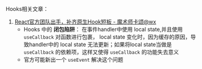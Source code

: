 Hooks相关文章：

1. [React官方团队出手，补齐原生Hook短板 - 魔术师卡颂@wx](https://mp.weixin.qq.com/s/J_RUfn-kcynBme5FiE4mRg) 
   - Hooks 中的 **闭包陷阱**： 在事件handler中使用 local state,并且使用 `useCallback` 对函数进行包裹， local state 变化时，因为缓存的原因，导致handler中的 local state 无法更新；如果将local state当做是 `useCallback` 的依赖项，这样又使得 `useCallback` 的功能失去意义
   - 官方可能新出一个 `useEvent` 解决这个问题